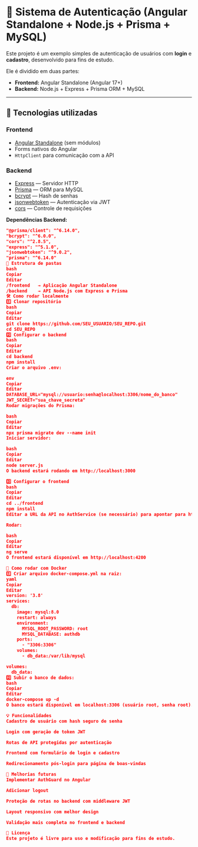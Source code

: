 # 🔐 Sistema de Autenticação (Angular Standalone + Node.js + Prisma + MySQL)

Este projeto é um exemplo simples de autenticação de usuários com **login** e **cadastro**, desenvolvido para fins de estudo.

Ele é dividido em duas partes:
- **Frontend:** Angular Standalone (Angular 17+)
- **Backend:** Node.js + Express + Prisma ORM + MySQL

---

## 🚀 Tecnologias utilizadas

### **Frontend**
- [Angular Standalone](https://angular.dev) (sem módulos)
- Forms nativos do Angular
- `HttpClient` para comunicação com a API

### **Backend**
- [Express](https://expressjs.com/) — Servidor HTTP
- [Prisma](https://www.prisma.io/) — ORM para MySQL
- [bcrypt](https://www.npmjs.com/package/bcrypt) — Hash de senhas
- [jsonwebtoken](https://www.npmjs.com/package/jsonwebtoken) — Autenticação via JWT
- [cors](https://www.npmjs.com/package/cors) — Controle de requisições

**Dependências Backend:**
```json
"@prisma/client": "^6.14.0",
"bcrypt": "^6.0.0",
"cors": "^2.8.5",
"express": "^5.1.0",
"jsonwebtoken": "^9.0.2",
"prisma": "^6.14.0"
📂 Estrutura de pastas
bash
Copiar
Editar
/frontend   → Aplicação Angular Standalone
/backend    → API Node.js com Express e Prisma
🛠️ Como rodar localmente
1️⃣ Clonar repositório
bash
Copiar
Editar
git clone https://github.com/SEU_USUARIO/SEU_REPO.git
cd SEU_REPO
2️⃣ Configurar o backend
bash
Copiar
Editar
cd backend
npm install
Criar o arquivo .env:

env
Copiar
Editar
DATABASE_URL="mysql://usuario:senha@localhost:3306/nome_do_banco"
JWT_SECRET="sua_chave_secreta"
Rodar migrações do Prisma:

bash
Copiar
Editar
npx prisma migrate dev --name init
Iniciar servidor:

bash
Copiar
Editar
node server.js
O backend estará rodando em http://localhost:3000

3️⃣ Configurar o frontend
bash
Copiar
Editar
cd ../frontend
npm install
Editar a URL da API no AuthService (se necessário) para apontar para http://localhost:3000.

Rodar:

bash
Copiar
Editar
ng serve
O frontend estará disponível em http://localhost:4200

🐳 Como rodar com Docker
1️⃣ Criar arquivo docker-compose.yml na raiz:
yaml
Copiar
Editar
version: '3.8'
services:
  db:
    image: mysql:8.0
    restart: always
    environment:
      MYSQL_ROOT_PASSWORD: root
      MYSQL_DATABASE: authdb
    ports:
      - "3306:3306"
    volumes:
      - db_data:/var/lib/mysql

volumes:
  db_data:
2️⃣ Subir o banco de dados:
bash
Copiar
Editar
docker-compose up -d
O banco estará disponível em localhost:3306 (usuário root, senha root).

💡 Funcionalidades
Cadastro de usuário com hash seguro de senha

Login com geração de token JWT

Rotas de API protegidas por autenticação

Frontend com formulário de login e cadastro

Redirecionamento pós-login para página de boas-vindas

📌 Melhorias futuras
Implementar AuthGuard no Angular

Adicionar logout

Proteção de rotas no backend com middleware JWT

Layout responsivo com melhor design

Validação mais completa no frontend e backend

📜 Licença
Este projeto é livre para uso e modificação para fins de estudo.
